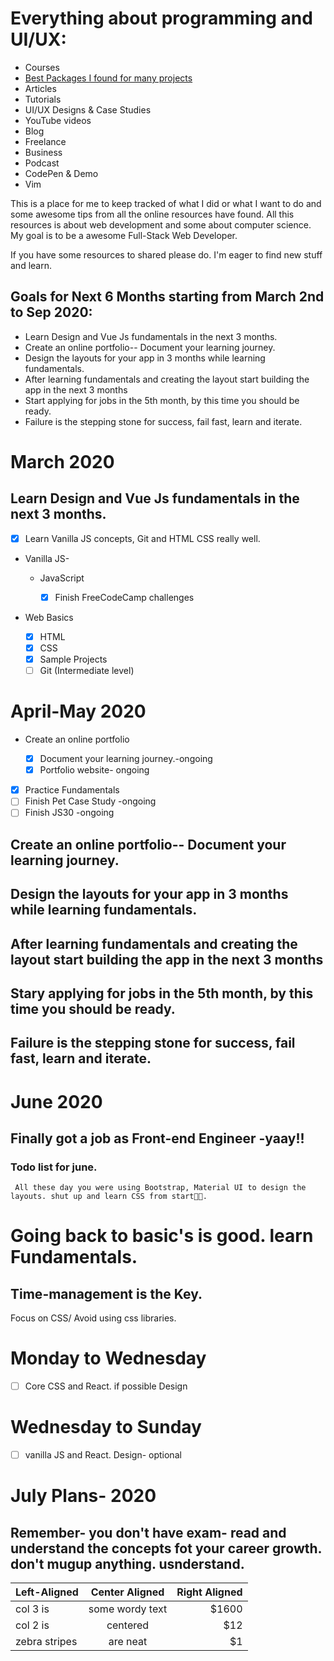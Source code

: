 # Everything about programming and UI/UX:

- Courses
- [Best Packages I found for many projects](https://github.com/Koushith/Activity-Tracker.git)
- Articles
- Tutorials
- UI/UX Designs & Case Studies
- YouTube videos
- Blog
- Freelance
- Business
- Podcast
- CodePen & Demo
- Vim

This is a place for me to keep tracked of what I did or what I want to do and some awesome tips from all the online resources have found. All this resources is about web development and some about computer science. My goal is to be a awesome Full-Stack Web Developer.

If you have some resources to shared please do. I'm eager to find new stuff and learn.

## Goals for Next 6 Months starting from March 2nd to Sep 2020:

- Learn Design and Vue Js fundamentals in the next 3 months.
- Create an online portfolio-- Document your learning journey.
- Design the layouts for your app in 3 months while learning fundamentals.
- After learning fundamentals and creating the layout start building the app in the next 3 months
- Start applying for jobs in the 5th month, by this time you should be ready.
- Failure is the stepping stone for success, fail fast, learn and iterate.

# March 2020

## Learn Design and Vue Js fundamentals in the next 3 months.

- [x] Learn Vanilla JS concepts, Git and HTML CSS really well.

- Vanilla JS-

  - JavaScript

    - [x] Finish FreeCodeCamp challenges

- Web Basics

  - [x] HTML
  - [x] CSS
  - [x] Sample Projects
  - [ ] Git (Intermediate level)

# April-May 2020

- Create an online portfolio

  - [x] Document your learning journey.-ongoing
  - [x] Portfolio website- ongoing

- [x] Practice Fundamentals
- [ ] Finish Pet Case Study -ongoing
- [ ] Finish JS30 -ongoing

## Create an online portfolio-- Document your learning journey.

## Design the layouts for your app in 3 months while learning fundamentals.

## After learning fundamentals and creating the layout start building the app in the next 3 months

## Stary applying for jobs in the 5th month, by this time you should be ready.

## Failure is the stepping stone for success, fail fast, learn and iterate.

# June 2020

## Finally got a job as Front-end Engineer -yaay!!

### Todo list for june.

     All these day you were using Bootstrap, Material UI to design the layouts. shut up and learn CSS from start🤯🤯.

# Going back to basic's is good. learn Fundamentals.

## Time-management is the Key.

Focus on CSS/ Avoid using css libraries.

# Monday to Wednesday

- [ ] Core CSS and React. if possible Design

# Wednesday to Sunday

- [ ] vanilla JS and React. Design- optional


# July Plans- 2020

## Remember- you don't have exam- read and understand the concepts fot your career growth. don't mugup anything. usnderstand.

| Left-Aligned  | Center Aligned  | Right Aligned |
| :------------ |:---------------:| -----:|
| col 3 is      | some wordy text | $1600 |
| col 2 is      | centered        | $12 |
| zebra stripes | are neat        | $1 |
